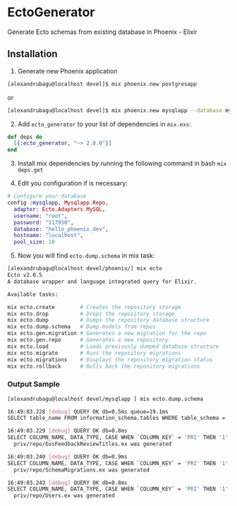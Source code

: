 # EctoGenerator
Generate Ecto schemas from existing database in Phoenix - Elixir

## Installation 
1. Generate new Phoenix application
```bash
[alexandrubagu@localhost devel]$ mix phoenix.new postgresapp
```

or

```bash
[alexandrubagu@localhost devel]$ mix phoenix.new mysqlapp --database mysql
```

2. Add `ecto_generator` to your list of dependencies in `mix.exs`:

```elixir
def deps do
  [{:ecto_generator, "~> 2.0.0"}]
end
```

3. Install mix dependencies by running the following command in bash `mix deps.get`

4. Edit you configuration if is necessary:
```elixir
# Configure your database
config :mysqlapp, Mysqlapp.Repo,
  adapter: Ecto.Adapters.MySQL,
  username: "root",
  password: "117950",
  database: "hello_phoenix_dev",
  hostname: "localhost",
  pool_size: 10
```

5. Now you will find `ecto.dump.schema` in mix task:

```bash
[alexandrubagu@localhost devel/phoenix/] mix ecto
Ecto v2.0.5
A database wrapper and language integrated query for Elixir.

Available tasks:

mix ecto.create        # Creates the repository storage
mix ecto.drop          # Drops the repository storage
mix ecto.dump          # Dumps the repository database structure
mix ecto.dump.schema   # Dump models from repos
mix ecto.gen.migration # Generates a new migration for the repo
mix ecto.gen.repo      # Generates a new repository
mix ecto.load          # Loads previously dumped database structure
mix ecto.migrate       # Runs the repository migrations
mix ecto.migrations    # Displays the repository migration status
mix ecto.rollback      # Rolls back the repository migrations
```


### Output Sample
```bash
[alexandrubagu@localhost devel/mysqlapp ] mix ecto.dump.schema

16:49:03.228 [debug] QUERY OK db=0.5ms queue=19.1ms
SELECT table_name FROM information_schema.tables WHERE table_schema = 'hello_phoenix_dev' []

16:49:03.229 [debug] QUERY OK db=0.8ms
SELECT COLUMN_NAME, DATA_TYPE, CASE WHEN `COLUMN_KEY` = 'PRI' THEN '1' ELSE NULL END AS primary_key FROM information_schema.columns WHERE table_name= 'eos_feedback_review_titles' and table_schema='hello_phoenix_dev' []
  priv/repo/EosFeedbackReviewTitles.ex was generated

16:49:03.240 [debug] QUERY OK db=0.9ms
SELECT COLUMN_NAME, DATA_TYPE, CASE WHEN `COLUMN_KEY` = 'PRI' THEN '1' ELSE NULL END AS primary_key FROM information_schema.columns WHERE table_name= 'schema_migrations' and table_schema='hello_phoenix_dev' []
  priv/repo/SchemaMigrations.ex was generated

16:49:03.243 [debug] QUERY OK db=0.8ms
SELECT COLUMN_NAME, DATA_TYPE, CASE WHEN `COLUMN_KEY` = 'PRI' THEN '1' ELSE NULL END AS primary_key FROM information_schema.columns WHERE table_name= 'users' and table_schema='hello_phoenix_dev' []
  priv/repo/Users.ex was generated
```
